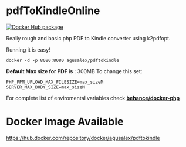 # pdfToKindleOnline
[![Docker Hub package][dockerhub-badge]][dockerhub-link]

[dockerhub-badge]: https://img.shields.io/badge/images%20on-Docker%20Hub-blue.svg
[dockerhub-link]: https://hub.docker.com/repository/docker/agusalex/pdftokindle "Docker Hub Image"


Really rough and basic php PDF to Kindle converter using k2pdfopt.

Running it is easy!

    docker -d -p 8080:8080 agusalex/pdftokindle

**Default Max size for PDF is** : 300MB
To change this set:

    PHP_FPM_UPLOAD_MAX_FILESIZE=max_sizeM
    SERVER_MAX_BODY_SIZE=max_sizeM

For complete list of enviromental variables check [**behance/docker-php**](https://github.com/behance/docker-php?files=1#downstream-configuration) 


# Docker Image Available
https://hub.docker.com/repository/docker/agusalex/pdftokindle


